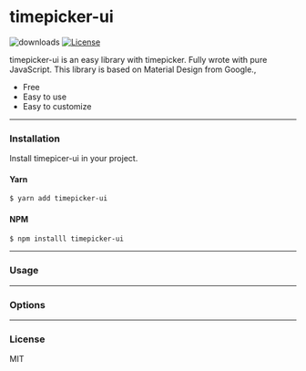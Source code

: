 # timepicker-ui

<a href="https://npmcharts.com/compare/timepicker-ui?minimal=true"></a> <img src="https://img.shields.io/npm/dw/timepicker-ui" alt="downloads"></a>
<a href="https://img.shields.io/npm/l/timepicker-ui"><img src="https://img.shields.io/badge/license-MIT-green.svg" alt="License"></a>


timepicker-ui is an easy library with timepicker. Fully wrote with pure JavaScript. This library is based on Material Design from Google.,

  - Free
  - Easy to use
  - Easy to customize

___

  ### Installation

Install timepicer-ui in your project.

#### Yarn

```bash
$ yarn add timepicker-ui 
```

#### NPM

```bash
$ npm installl timepicker-ui
```

___

### Usage

___

### Options

___


### License

MIT